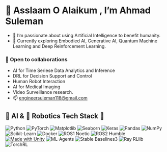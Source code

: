 # 🤝 Asslaam O Alaikum , I’m Ahmad Suleman
- 👀 I’m passionate about using Artificial Intelligence to benefit humanity.
- 🌱 Currently exploring Embodied AI, Generative AI, Quantum Machine Learning and Deep Reinforcement Learning.
### 💞️ Open to collaborations
  -   AI for Time Seriese Data Analytics and Inference
  -   DRL for Decision Support and Control  
  -   Human Robot Interaction
  -   AI for Medical Imaging 
  -   Video Surveillance research.
- 📫 engineersuleman118@gmail.com
## 🧠 AI & 🤖 Robotics Tech Stack 🚀 

![Python](https://img.shields.io/badge/Python-blue?logo=python&logoColor=white)
![PyTorch](https://img.shields.io/badge/PyTorch-EE4C2C?logo=pytorch&logoColor=white)
![Matplotlib](https://img.shields.io/badge/Matplotlib-ff69b4?logo=python&logoColor=white)
![Seaborn](https://img.shields.io/badge/Seaborn-3776AB?logo=python&logoColor=white)
![Keras](https://img.shields.io/badge/Keras-D00000?logo=keras&logoColor=white)
![Pandas](https://img.shields.io/badge/Pandas-150458?logo=pandas&logoColor=white)
![NumPy](https://img.shields.io/badge/NumPy-013243?logo=numpy&logoColor=white)
![Scikit-Learn](https://img.shields.io/badge/Scikit--Learn-F7931E?logo=scikitlearn&logoColor=white)
![Docker](https://img.shields.io/badge/Docker-2496ED?logo=docker&logoColor=white)
![ROS1 Noetic](https://img.shields.io/badge/ROS1-Noetic-blue?logo=ros)
![ROS2 Humble](https://img.shields.io/badge/ROS2-Humble-brightgreen?logo=ros)
[![Made with Unity](https://img.shields.io/badge/Unity3D-57b9d3.svg?style=flat&logo=unity)](https://unity.com)
![ML-Agents](https://img.shields.io/badge/ML--Agents-0D96F6?logo=unity&logoColor=white)
![Stable Baselines3](https://img.shields.io/badge/Stable--Baselines3-FF9900?logo=python&logoColor=white)
![Ray RLlib](https://img.shields.io/badge/Ray--RLlib-0033A0?logo=ray&logoColor=white)
![TorchRL](https://img.shields.io/badge/TorchRL-EE4C2C?logo=pytorch&logoColor=white)



<!---
eagle-Ji/eagle-Ji is a ✨ special ✨ repository because its `README.md` (this file) appears on your GitHub profile.
You can click the Preview link to take a look at your changes.
--->
